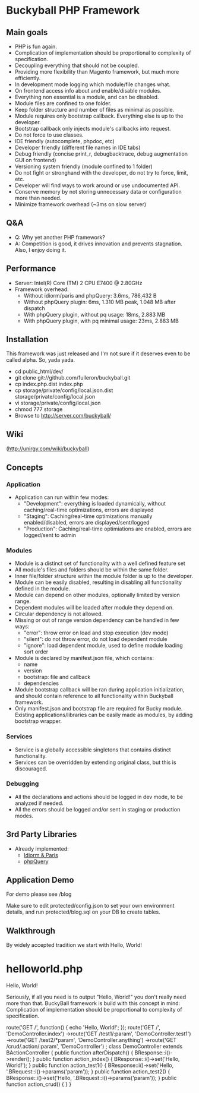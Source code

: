 # Buckyball PHP Framework #

## Main goals ##

* PHP is fun again.
* Complication of implementation should be proportional to complexity of specification.
* Decoupling everything that should not be coupled.
* Providing more flexibility than Magento framework, but much more efficiently.
* In development mode logging which module/file changes what.
* On frontend access info about and enable/disable modules.
* Everything non essential is a module, and can be disabled.
* Module files are confined to one folder.
* Keep folder structure and number of files as minimal as possible.
* Module requires only bootstrap callback. Everything else is up to the developer.
* Bootstrap callback only injects module's callbacks into request.
* Do not force to use classes.
* IDE friendly (autocomplete, phpdoc, etc)
* Developer friendly (different file names in IDE tabs)
* Debug friendly (concise print_r, debugbacktrace, debug augmentation GUI on frontend)
* Versioning system friendly (module confined to 1 folder)
* Do not fight or stronghand with the developer, do not try to force, limit, etc.
* Developer will find ways to work around or use undocumented API.
* Conserve memory by not storing unnecessary data or configuration more than needed.
* Minimize framework overhead (~3ms on slow server)

## Q&A ##
* Q: Why yet another PHP framework?
* A: Competition is good, it drives innovation and prevents stagnation. Also, I enjoy doing it.

## Performance ##
* Server: Intel(R) Core (TM) 2 CPU E7400 @ 2.80GHz
* Framework overhead:
  * Without idiorm/paris and phpQuery: 3.6ms, 786,432 B
  * Without phpQuery plugin: 6ms, 1.310 MB peak, 1.048 MB after dispatch
  * With phpQuery plugin, without pq usage: 18ms, 2.883 MB
  * With phpQuery plugin, with pq minimal usage: 23ms, 2.883 MB

## Installation ##

This framework was just released and I'm not sure if it deserves even to be called alpha.
So, yada yada.

- cd public_html/dev/
- git clone git://github.com/fulleron/buckyball.git
- cp index.php.dist index.php
- cp storage/private/config/local.json.dist storage/private/config/local.json
- vi storage/private/config/local.json
- chmod 777 storage
- Browse to http://server.com/buckyball/

## Wiki ##

(http://unirgy.com/wiki/buckyball)

## Concepts ##

### Application ###
* Application can run within few modes:
  * "Development": everything is loaded dynamically, without caching/real-time optimizations, errors are displayed
  * "Staging": Caching/real-time optimizations manually enabled/disabled, errors are displayed/sent/logged
  * "Production": Caching/real-time optimiations are enabled, errors are logged/sent to admin

### Modules ###
* Module is a distinct set of functionality with a well defined feature set
* All module's files and folders should be within the same folder.
* Inner file/folder structure within the module folder is up to the developer.
* Module can be easily disabled, resulting in disabling all functionality defined in the module.
* Module can depend on other modules, optionally limited by version range.
* Dependent modules will be loaded after module they depend on.
* Circular dependency is not allowed.
* Missing or out of range version dependency can be handled in few ways:
  * "error": throw error on load and stop execution (dev mode)
  * "silent": do not throw error, do not load dependent module
  * "ignore": load dependent module, used to define module loading sort order
* Module is declared by manifest.json file, which contains:
  * name
  * version
  * bootstrap: file and callback
  * dependencies
* Module bootstrap callback will be ran during application initialization, and should contain reference to all functionality within Buckyball framework.
* Only manifest.json and bootstrap file are required for Bucky module. Existing applications/libraries can be easily made as modules, by adding bootstrap wrapper.

### Services ###
* Service is a globally accessible singletons that contains distinct functionality.
* Services can be overridden by extending original class, but this is discouraged.

### Debugging ###
* All the declarations and actions should be logged in dev mode, to be analyzed if needed.
* All the errors should be logged and/or sent in staging or production modes.

## 3rd Party Libraries ##
* Already implemented:
  * [Idiorm & Paris](http://j4mie.github.com/idiormandparis/)
  * [phpQuery](http://code.google.com/p/phpquery/)

## Application Demo ##

For demo please see /blog

Make sure to edit protected/config.json to set your own environment details, and run protected/blog.sql on your DB to create tables.

## Walkthrough ##

By widely accepted tradition we start with Hello, World!

helloworld.php
==============
  Hello, World!

Seriously, if all you need is to output "Hello, World!" you don't really need more than that.
BuckyBall framework is build with this concept in mind:
  Complication of implementation should be proportional to complexity of specification.

<?php

include "buckyball.php";

BFrontController::i()->route('GET /', function() {
    echo 'Hello, World!';
});


<?php

BFrontController::i()
    ->route('GET /', 'DemoController.index')
    ->route('GET /test1/:param', 'DemoController.test1')
    ->route('GET /test2/*param', 'DemoController.anything')
    ->route('GET /crud/.action/:param', 'DemoController')
;

class DemoController extends BActionController
{
    public function afterDispatch()
    {
        BResponse::i()->render();
    }

    public function action_index()
    {
        BResponse::i()->set('Hello, World!');
    }

    public function action_test1()
    {
        BResponse::i()->set('Hello, '.BRequest::i()->params('param'));
    }

    public function action_test2()
    {
        BResponse::i()->set('Hello, '.BRequest::i()->params('param'));
    }

    public function action_crud()
    {

    }
}

